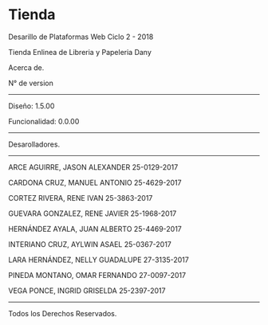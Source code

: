 # Tienda
Desarillo de Plataformas Web Ciclo 2 - 2018

Tienda Enlinea de Libreria y Papeleria Dany

Acerca de.

N° de version 
************************************************************

Diseño: 1.5.00

Funcionalidad: 0.0.00

************************************************************

Desarolladores.
************************************************************

   ARCE AGUIRRE, JASON ALEXANDER   	    25-0129-2017
   
   CARDONA CRUZ, MANUEL ANTONIO	       25-4629-2017
   
   CORTEZ RIVERA, RENE IVAN             25-3863-2017
   
   GUEVARA GONZALEZ, RENE JAVIER        25-1968-2017
   
   HERNÁNDEZ AYALA, JUAN ALBERTO	       25-4469-2017
   
   INTERIANO CRUZ, AYLWIN ASAEL	       25-0367-2017
   
   LARA HERNÁNDEZ, NELLY GUADALUPE	    27-3135-2017
   
   PINEDA MONTANO, OMAR FERNANDO	       27-0097-2017
   
   VEGA PONCE, INGRID GRISELDA	       25-2397-2017
   
************************************************************   

Todos los Derechos Reservados. 
